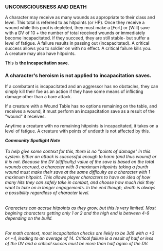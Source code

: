 ### UNCONSCIOUSNESS AND DEATH

A character may receive as many wounds as appropriate to their class and level. This total is referred to as hitpoints (or HP). Once they receive a wound while this pool is depleted, they must make a [Fort] or [Will] save with a DV of 10 + the number of total received wounds or immediately become incapacitated. If they succeed, they are still stable- but suffer a level of fatigue. A failure results in passing out (incapacitated). A critical success allows you to soldier on with no effect. A critical failure kills you.  
A creature may also have hitpoints.

This is **the incapacitation save**.

### A character's heroism is not applied to incapacitation saves.

If a combatant is incapacitated and an aggressor has no obstacles, they can simply kill their foe as an action if they have some means of inflicting damage other than a bare attack.

If a creature with a Wound Table has no options remaining on the table, and receives a wound, it must perform an incapacitation save as a result of the "wound" it receives.

Anytime a creature with no remaining hitpoints is incapacitated, it takes on a level of fatigue. A creature with points of undeath is not affected by this. 

***Community Spotlight Note***
###### To help give some context for this, there is no "points of damage" in this system. Either an attack is successful enough to harm (and thus wound) or it is not. Because the DV (difficulty) value of the save is based on the total wounds accrued, a character with 3 maximum hitpoints taking a fourth wound must make their save at the same difficulty as a character with 1 maximum hitpoint. This allows player characters to have an idea of how many hits they can safely take in combat, and choose how much risk they want to take on in longer engagements. In the end though, death is always a possibility regardless of character level.

###### Characters can accrue hitpoints as they grow, but this is very limited. Most begining characters getting only 1 or 2 and the high end is between 4-6 depending on the build.

###### For math context, most incapcitation checks are liekly to be 3d6 with a +3 or +4, leading to an average of 14. Critical failure is a result of half or less of the DV and a critical succes must be more than half again of the DV.

